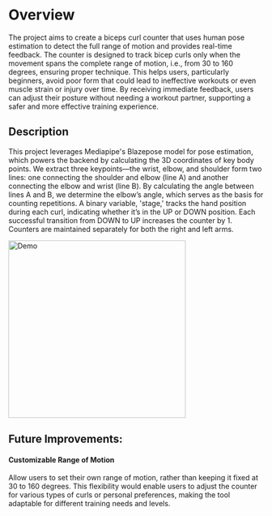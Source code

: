 # Overview
The project aims to create a biceps curl counter that uses human pose estimation to detect the full range of motion and provides real-time feedback. The counter is designed to track bicep curls only when the movement spans the complete range of motion, i.e., from 30 to 160 degrees, ensuring proper technique. This helps users, particularly beginners, avoid poor form that could lead to ineffective workouts or even muscle strain or injury over time. By receiving immediate feedback, users can adjust their posture without needing a workout partner, supporting a safer and more effective training experience.

## Description
This project leverages Mediapipe's Blazepose model for pose estimation, which powers the backend by calculating the 3D coordinates of key body points. We extract three keypoints—the wrist, elbow, and shoulder form two lines: one connecting the shoulder and elbow (line A) and another connecting the elbow and wrist (line B). By calculating the angle between lines A and B, we determine the elbow’s angle, which serves as the basis for counting repetitions. A binary variable, 'stage,' tracks the hand position during each curl, indicating whether it’s in the UP or DOWN position. Each successful transition from DOWN to UP increases the counter by 1. Counters are maintained separately for both the right and left arms.


<img width="350" alt="Demo" src="https://github.com/user-attachments/assets/acdc59ab-3f74-45e5-b7a9-3a2fc30da7c6">

## Future Improvements:
#### Customizable Range of Motion
Allow users to set their own range of motion, rather than keeping it fixed at 30 to 160 degrees. This flexibility would enable users to adjust the counter for various types of curls or personal preferences, making the tool adaptable for different training needs and levels.
